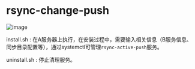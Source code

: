 ﻿# rsync-change-push
 
![image](https://github.com/user-attachments/assets/aa9a3593-c695-4616-92b1-1e7f605169be)

install.sh : 在A服务器上执行，在安装过程中，需要输入相关信息（B服务信息、同步目录配置等），通过systemctl可管理`rsync-active-push`服务。

uninstall.sh : 停止清理服务。
